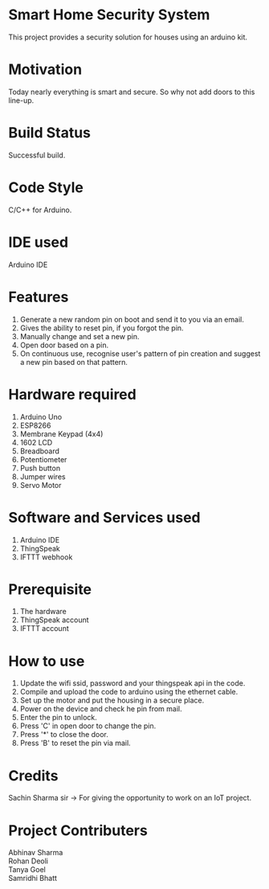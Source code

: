 # Smart Home Security System
This project provides a security solution for houses using an arduino kit.

# Motivation
Today nearly everything is smart and secure. So why not add doors to this line-up.

# Build Status
Successful build.

# Code Style
C/C++ for Arduino.

# IDE used
Arduino IDE

# Features
1. Generate a new random pin on boot and send it to you via an email.
2. Gives the ability to reset pin, if you forgot the pin.
3. Manually change and set a new pin.
4. Open door based on a pin.
5. On continuous use, recognise user's pattern of pin creation and suggest a new pin based on that pattern.

# Hardware required
1. Arduino Uno
2. ESP8266
3. Membrane Keypad (4x4)
4. 1602 LCD
5. Breadboard
6. Potentiometer
7. Push button
8. Jumper wires
9. Servo Motor

# Software and Services used
1. Arduino IDE
2. ThingSpeak
3. IFTTT webhook

# Prerequisite
1. The hardware
2. ThingSpeak account
3. IFTTT account

# How to use
1. Update the wifi ssid, password and your thingspeak api in the code.
2. Compile and upload the code to arduino using the ethernet cable.
3. Set up the motor and put the housing in a secure place.
4. Power on the device and check he pin from mail.
5. Enter the pin to unlock.
6. Press 'C' in open door to change the pin.
7. Press '\*' to close the door.
8. Press 'B' to reset the pin via mail.

# Credits
Sachin Sharma sir -> For giving the opportunity to work on an IoT project.

# Project Contributers
Abhinav Sharma  
Rohan Deoli  
Tanya Goel  
Samridhi Bhatt


